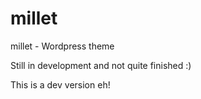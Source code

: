 
millet
====

millet - Wordpress theme

Still in development and not quite finished :)

This is a dev version eh!